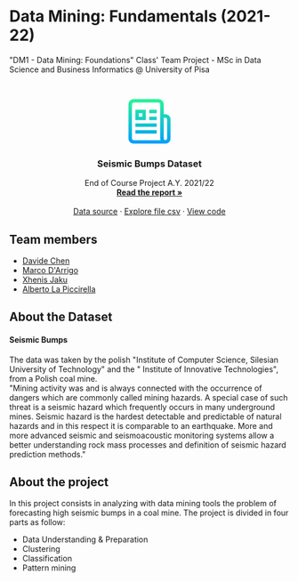 # Data Mining: Fundamentals (2021-22)
"DM1 - Data Mining: Foundations" Class' Team Project - MSc in Data Science and Business Informatics @ University of Pisa

<!-- PROJECT LOGO -->
<br />
<p align="center">
  <a href="https://github.com/othneildrew/Best-README-Template">
    <img src="img/logo.png" alt="Logo" width="80" height="80">
  </a>

  <h3 align="center">Seismic Bumps Dataset</h3>

  <p align="center">
    End of Course Project A.Y. 2021/22
    <br />
    <a href="https://github.com/Grade0/DM-I/blob/main/Project_report.pdf"><strong>Read the report »</strong></a>
    <br />
    <br />
    <a href="https://archive-beta.ics.uci.edu/ml/datasets/seismic+bumps">Data source</a>
    ·
    <a href="https://github.com/Grade0/DM-I/blob/main/seismic-bumps.csv">Explore file csv</a>
    ·
    <a href="https://github.com/Grade0/DM-I/tree/main/python%20analysis">View code</a>
  </p>
</p>

## Team members
- [Davide Chen](https://github.com/Grade0)
- [Marco D'Arrigo](https://github.com/ghego98)
- [Xhenis Jaku](https://github.com/XhenisJaku)
- [Alberto La Piccirella](https://github.com/AlbLP)

## About the Dataset

#### Seismic Bumps

The data was taken by the polish "Institute of Computer Science, Silesian University of Technology" and the " Institute of Innovative Technologies", from a Polish coal mine.     
"Mining activity was and is always connected with the occurrence of dangers which are commonly called
mining hazards. A special case of such threat is a seismic hazard which frequently occurs in many
underground mines. Seismic hazard is the hardest detectable and predictable of natural hazards and in
this respect it is comparable to an earthquake. More and more advanced seismic and seismoacoustic
monitoring systems allow a better understanding rock mass processes and definition of seismic hazard
prediction methods." 

## About the project

In this project consists in analyzing with data mining tools the problem of forecasting high seismic bumps in a coal mine. The project is divided in four parts as follow: 

- Data Understanding & Preparation 
- Clustering
- Classification
- Pattern mining
